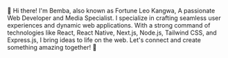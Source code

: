 👋 Hi there! I'm Bemba, also known as Fortune Leo Kangwa, 
A passionate Web Developer and Media Specialist. 
I specialize in crafting seamless user experiences and dynamic web applications. 
With a strong command of technologies like React, React Native, Next.js, Node.js, Tailwind CSS, and Express.js, 
I bring ideas to life on the web. Let's connect and create something amazing together! 🚀
